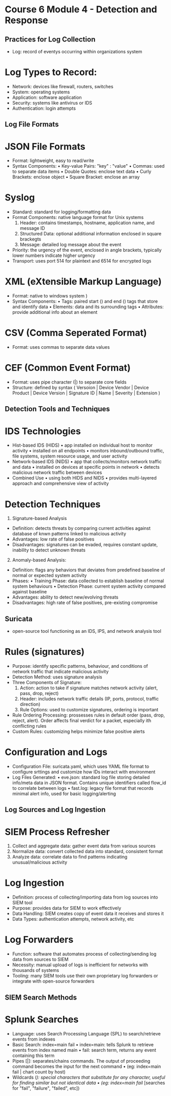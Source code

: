 # Course 6 Module 4 - Detection and Response

## Practices for Log Collection

- Log: record of eventys occurring within organizations system

# Log Types to Record:

- Network: devices like firewall, routers, switches
- System: operating systems
- Application: software application
- Security: systems like antivirus or IDS
- Authentication: login attempts

## Log File Formats

# JSON File Formats

- Format: lightweight, easy to read/write
- Syntax Components:
	• Key-value Pairs: "key" : "value"
	• Commas: used to separate data items
	• Double Quotes: enclose text data
	• Curly Brackets: enclose object
	• Square Bracket: enclose an array

# Syslog

- Standard: standard for logging/formatting data
- Format Components: native language format for Unix systems
	1. Header: contains timestamps, hostname, application name, and message ID
	2. Structured Data: optional additional information enclosed in square brackegts
	3. Message: detailed log message about the event
- Priority: the urgency of the event, enclosed in angle brackets, typically lower numbers indicate higher urgency
- Transport: uses port 514 for plaintext and 6514 for encrypted logs

# XML (eXtensible Markup Language)

- Format: native to windows system )
- Syntax Components:
	• Tags: paired start (<tag>) and end (</tag>) tags that store and identify data
	• Elements: data and its surrounding tags
	• Attributes: provide additional info about an element

# CSV (Comma Seperated Format)

- Format: uses commas to separate data values

# CEF (Common Event Format)

- Format: uses pipe character (|) to separate core fields
- Structure: defined by syntax ( Versoion | Device Vendor | Device Product | Device Version | Signature ID | Name | Severity | Extension )

## Detection Tools and Techniques

# IDS Technologies

- Hist-based IDS (HIDS)
	• app installed on individual host to monitor activity
	• installed on all endpoints
	• monitors inbound/outbound traffic, file systems, system resource usage, and user activity
- Network-based IDS (NIDS)
	• app that collects/monitors network traffic and data
	• installed on devices at specific points in network
	• detects malicious network traffic between devices
- Combined Use
	• using both HIDS and NIDS
	• provides multi-layered approach and comprehensive view of activity

# Detection Techniques

1. Signature-based Analysis
- Definition: detects threats by comparing current activities against database of knwn patterns linked to malicious activity
- Advantages: low rate of false positives
- Disadvantages: signatures can be evaded, requires constant update, inability to detect unknown threats
2. Anomaly-based Analysis:
- Definition: flags any behaviors that deviates from predefined baseline of normal or expected system activity
- Phases:
	• Training Phase: data collected to establish baseline of normal system behaviours
	• Detection Phase: current system activity compared against baseline
- Advantages: ability to detect new/evolving threats
- Disadvantages: high rate of false positives, pre-existing compromise

## Suricata
- open-source tool functioning as an IDS, IPS, and network analysis tool

# Rules (signatures)

- Purpose: identify specific patterns, behaviour, and conditions of network traffic that indicate malicious activity
- Detection Method: uses signature analysis
- Three Components of Signature:
	1. Action: action to take if signature matches network activity (alert, pass, drop, reject)
	2. Header: includes network traffic details (IP, ports, protocol, traffic direction)
	3. Rule Options: used to customize signatures, ordering is important
- Rule Ordering Processing: prossesses rules in default order (pass, drop, reject, alert). Order affects final verdict for a packet, especially ith conflicting rules
- Custom Rules: customizing helps minimize false positive alerts

# Configuration and Logs

- Configuration File: suricata.yaml, which uses YAML file format to configure srttings and customize how IDs interact with environment
- Log Files Generated:
	• eve.json: standard log file storing detailed info/meta data in JSON format. Contains unique identifiers called flow_id to correlate between logs
	• fast.log: legacy file format that records minimal alert info, used for basic logging/alerting

## Log Sources and Log Ingestion

# SIEM Process Refresher

1. Collect and aggregate data: gather event data from various sources
2. Normalize data: convert collected data into standard, consistent format
3. Analyze data: correlate data to find patterns indicating unusual/malicious activity

# Log Ingestion

- Definition: process of collecting/importing data from log sources into SIEM tool
- Purpose: provides data for SIEM to work effectively
- Data Handling: SIEM creates copy of event data it receives and stores it
- Data Types: authentication attempts, network activity, etc

# Log Forwarders

- Function: software that automates process of collecting/sending log data from sources to SIEM
- Necessity: manual upload of logs is inefficient for networks with thousands of systems
- Tooling: many SIEM tools use their own proprietary log forwarders or integrate with open-source forwarders

## SIEM Search Methods

# Splunk Searches
- Language: uses Search Processing Language (SPL) to search/retrieve events from indexes
- Basic Search: index=main fail
	• index=main: tells Splunk to retrieve events from index named main
	• fail: search term, returns any event containing this term
- Pipes [|]: separates/chains commands. The output of proceeding command becomes the input for the next command
	• (eg: index=main fail | chart count by host)
- Wildcards (*): special characters that substitute for any character, useful for finding similar but not identical data
	• (eg: index=main fail* [searches for "fail", "failure", "failed", etc])












